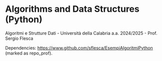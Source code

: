 # Algorithms and Data Structures (Python)

Algoritmi e Strutture Dati - Università della Calabria a.a. 2024/2025 - Prof. Sergio Flesca

Dependencies: https://www.github.com/sflesca/EsempiAlgoritmiPython (marked as repo_prof).
